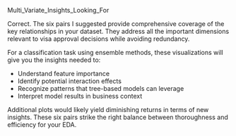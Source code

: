 Multi_Variate_Insights_Looking_For


Correct. The six pairs I suggested provide comprehensive coverage of the key relationships in your dataset. They address all the important dimensions relevant to visa approval decisions while avoiding redundancy.

For a classification task using ensemble methods, these visualizations will give you the insights needed to:
- Understand feature importance
- Identify potential interaction effects
- Recognize patterns that tree-based models can leverage
- Interpret model results in business context

Additional plots would likely yield diminishing returns in terms of new insights. These six pairs strike the right balance between thoroughness and efficiency for your EDA.
